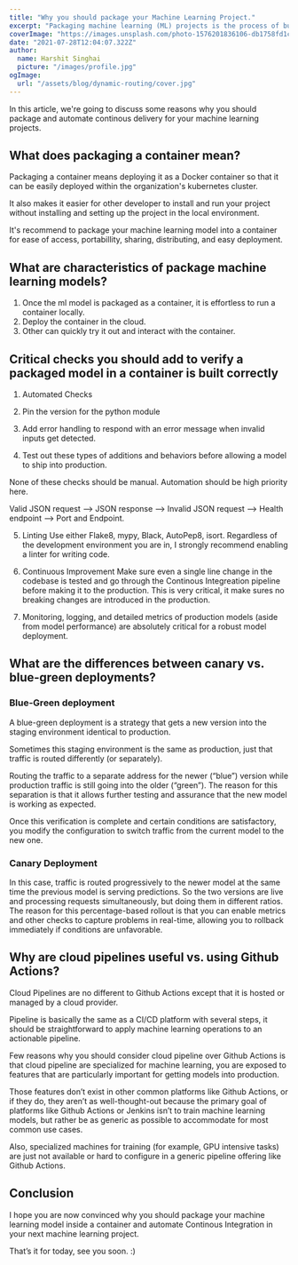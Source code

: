 ```yaml
---
title: "Why you should package your Machine Learning Project."
excerpt: "Packaging machine learning (ML) projects is the process of bundling the code, data, and dependencies of an ML project into a single, self-contained unit. Packaging ML projects has a number of benefits, including making it easier to share, deploy, and maintain ML projects. In this article, we will explore some of the key reasons why you should package your ML project."
coverImage: "https://images.unsplash.com/photo-1576201836106-db1758fd1c97?ixid=MnwxMjA3fDB8MHxwaG90by1wYWdlfHx8fGVufDB8fHx8&ixlib=rb-1.2.1&auto=format&fit=crop&w=750&q=80"
date: "2021-07-28T12:04:07.322Z"
author:
  name: Harshit Singhai
  picture: "/images/profile.jpg"
ogImage:
  url: "/assets/blog/dynamic-routing/cover.jpg"
---
```


In this article, we're going to discuss some reasons why you should package and automate continous delivery for your machine learning projects.

## What does packaging a container mean?

Packaging a container means deploying it as a Docker container so that it can be easily deployed within the organization's kubernetes cluster.

It also makes it easier for other developer to install and run your project without installing and setting up the project in the local environment.

It's recommend to package your machine learning model into a container for ease of access, portabillity, sharing, distributing, and easy deployment.

## What are characteristics of package machine learning models?

1. Once the ml model is packaged as a container, it is effortless to run a container locally.
2. Deploy the container in the cloud.
3. Other can quickly try it out and interact with the container.

## Critical checks you should add to verify a packaged model in a container is built correctly

1. Automated Checks

2. Pin the version for the python module
3. Add error handling to respond with an error message when invalid inputs get detected.
4. Test out these types of additions and behaviors before allowing a model to ship into production.

None of these checks should be manual. Automation should be high priority here.

Valid JSON request --> JSON response --> Invalid JSON request --> Health endpoint --> Port and Endpoint.

5. Linting
   Use either Flake8, mypy, Black, AutoPep8, isort.
   Regardless of the development environment you are in, I strongly recommend enabling a linter for writing code.

6. Continuous Improvement
   Make sure even a single line change in the codebase is tested and go through the Continous Integreation pipeline before making it to the production. This is very critical, it make sures no breaking changes are introduced in the production.

7. Monitoring, logging, and detailed metrics of production models (aside from model performance) are absolutely critical for a robust model deployment.

## What are the differences between canary vs. blue-green deployments?

### Blue-Green deployment

A blue-green deployment is a strategy that gets a new version into the staging environment identical to production.

Sometimes this staging environment is the same as production, just that traffic is routed differently (or separately).

Routing the traffic to a separate address for the newer (“blue”) version while production traffic is still going into the older (“green”). The reason for this separation is that it allows further testing and assurance that the new model is working as expected.

Once this verification is complete and certain conditions are satisfactory, you modify the configuration to switch traffic from the current model to the new one.

### Canary Deployment

In this case, traffic is routed progressively to the newer model at the same time the previous model is serving predictions. So the two versions are live and processing requests simultaneously, but doing them in different ratios. The reason for this percentage-based rollout is that you can enable metrics and other checks to capture problems in real-time, allowing you to rollback immediately if conditions are unfavorable.

## Why are cloud pipelines useful vs. using Github Actions?

Cloud Pipelines are no different to Github Actions except that it is hosted or managed by a cloud provider.

Pipeline is basically the same as a CI/CD platform with several steps, it should be straightforward to apply machine learning operations to an actionable pipeline.

Few reasons why you should consider cloud pipeline over Github Actions is that cloud pipeline are specialized for machine learning, you are exposed to features that are particularly important for getting models into production.

Those features don’t exist in other common platforms like Github Actions, or if they do, they aren’t as well-thought-out because the primary goal of platforms like Github Actions or Jenkins isn’t to train machine learning models, but rather be as generic as possible to accommodate for most common use cases.

Also, specialized machines for training (for example, GPU intensive tasks) are just not available or hard to configure in a generic pipeline offering like Github Actions.

## Conclusion

I hope you are now convinced why you should package your machine learning model inside a container and automate Continous Integration in your next machine learning project.

That’s it for today, see you soon. :)
